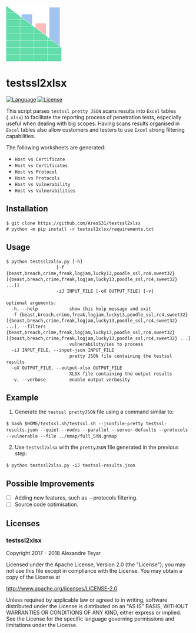 ![testssl2xlsx](images/testssl2xlsx.png)
# testssl2xlsx
[![Language](https://img.shields.io/badge/Lang-Python-blue.svg)](https://www.python.org)
[![License](https://img.shields.io/badge/License-Apache%202.0-red.svg)](https://opensource.org/licenses/Apache-2.0)

This script parses `testssl pretty JSON` scans results into `Excel` tables (`.xlsx`) to facilitate the reporting process of penetration tests, especially useful when dealing with big scopes. Having scans results organised in `Excel` tables also allow customers and testers to use `Excel` strong filtering capabilities. 

The following worksheets are generated:
* `Host vs Certificate`
* `Host vs Certificates`
* `Host vs Protocol`
* `Host vs Protocols`
* `Host vs Vulnerability`
* `Host vs Vulnerabilities`

## Installation
```
$ git clone https://github.com/AresS31/testssl2xlsx
# python -m pip install -r testssl2xlsx/requirements.txt
 ```

## Usage
```
$ python testssl2xlsx.py [-h]
                   [-f {beast,breach,crime,freak,logjam,lucky13,poodle_ssl,rc4,sweet32} [{beast,breach,crime,freak,logjam,lucky13,poodle_ssl,rc4,sweet32} ...]]
                   -iJ INPUT_FILE [-oX OUTPUT_FILE] [-v]

optional arguments:
  -h, --help            show this help message and exit
  -f {beast,breach,crime,freak,logjam,lucky13,poodle_ssl,rc4,sweet32} [{beast,breach,crime,freak,logjam,lucky13,poodle_ssl,rc4,sweet32} ...], --filters {beast,breach,crime,freak,logjam,lucky13,poodle_ssl,rc4,sweet32} [{beast,breach,crime,freak,logjam,lucky13,poodle_ssl,rc4,sweet32} ...]
                        vulnerability/ies to process
  -iJ INPUT_FILE, --input-json INPUT_FILE
                        pretty JSON file containing the testssl results
  -oX OUTPUT_FILE, --output-xlsx OUTPUT_FILE
                        XLSX file containing the output results
  -v, --verbose         enable output verbosity
```

## Example
1. Generate the `testssl prettyJSON` file using a command similar to:

`$ bash $HOME/testssl.sh/testssl.sh --jsonfile-pretty testssl-results.json --quiet --nodns --parallel --server-defaults --protocols --vulnerable --file ../nmap/full_SYN.gnmap`

2. Use `testssl2xlsx` with the `prettyJSON` file generated in the previous step:

`$ python testssl2xlsx.py -iJ testssl-results.json`

## Possible Improvements
- [ ] Adding new features, such as --protocols filtering.
- [ ] Source code optimisation.

## Licenses
### testssl2xlsx
Copyright 2017 - 2018 Alexandre Teyar

Licensed under the Apache License, Version 2.0 (the "License");
you may not use this file except in compliance with the License.
You may obtain a copy of the License at

  <http://www.apache.org/licenses/LICENSE-2.0>

Unless required by applicable law or agreed to in writing, software
distributed under the License is distributed on an "AS IS" BASIS,
WITHOUT WARRANTIES OR CONDITIONS OF ANY KIND, either express or implied.
See the License for the specific language governing permissions and
limitations under the License. 
